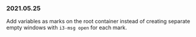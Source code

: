 ### 2021.05.25

Add variables as marks on the root container
instead of creating separate empty windows with
`i3-msg open` for each mark.
